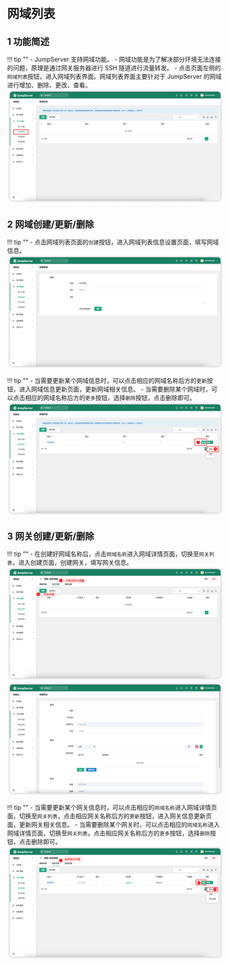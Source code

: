 # 网域列表
## 1 功能简述
!!! tip ""
    - JumpServer 支持网域功能。
    - 网域功能是为了解决部分环境无法连接的问题，原理是通过网关服务器进行 SSH 隧道进行流量转发。
    - 点击页面左侧的`网域列表`按钮，进入网域列表界面。网域列表界面主要针对于 JumpServer 的网域进行增加、删除、更改、查看。
![domain_list01](../../../img/domain_list01.png)

## 2 网域创建/更新/删除
!!! tip ""
    - 点击网域列表页面的`创建`按钮，进入网域列表信息设置页面，填写网域信息。
![domain_list02](../../../img/domain_list02.png)

!!! tip ""
    - 当需要更新某个网域信息时，可以点击相应的网域名称后方的`更新`按钮，进入网域信息更新页面，更新网域相关信息。
    - 当需要删除某个网域时，可以点击相应的网域名称后方的`更多`按钮，选择`删除`按钮，点击删除即可。
![domain_list05](../../../img/domain_list05.png)

## 3 网关创建/更新/删除
!!! tip ""
    - 在创建好网域名称后，点击`网域名称`进入网域详情页面，切换至`网关列表`，进入创建页面，创建网关，填写网关信息。
![domain_list03](../../../img/domain_list03.png)
![domain_list04](../../../img/domain_list04.png)

!!! tip ""
    - 当需要更新某个网关信息时，可以点击相应的`网域名称`进入网域详情页面，切换至`网关列表`，点击相应网关名称后方的`更新`按钮，进入网关信息更新页面，更新网关相关信息。
    - 当需要删除某个网关时，可以点击相应的`网域名称`进入网域详情页面，切换至`网关列表`，点击相应网关名称后方的`更多`按钮，选择`删除`按钮，点击删除即可。
![domain_list06](../../../img/domain_list06.png)